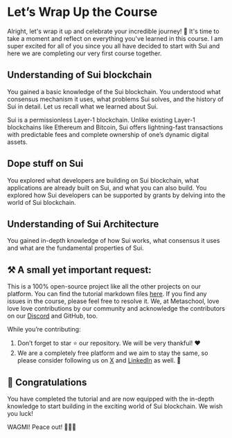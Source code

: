# Let’s Wrap Up the Course

Alright, let's wrap it up and celebrate your incredible journey! 🎉 It's time to take a moment and reflect on everything you've learned in this course. I am super excited for all of you since you all have decided to start with Sui and here we are completing our very first course together.

## Understanding of Sui blockchain

You gained a basic knowledge of the Sui blockchain. You understood what consensus mechanism it uses, what problems Sui solves, and the history of Sui in detail. Let us recall what we learned about Sui.

Sui is a permissionless Layer-1 blockchain. Unlike existing Layer-1 blockchains like Ethereum and Bitcoin, Sui offers lightning-fast transactions with predictable fees and complete ownership of one’s dynamic digital assets.

## Dope stuff on Sui

You explored what developers are building on Sui blockchain, what applications are already built on Sui, and what you can also build. You explored how Sui developers can be supported by grants by delving into the world of Sui blockchain.

## Understanding of Sui Architecture

You gained in-depth knowledge of how Sui works, what consensus it uses and what are the fundamental properties of Sui.


## ⚒️ A small yet important request:

This is a 100% open-source project like all the other projects on our platform. You can find the tutorial markdown files [here](https://github.com/0xmetaschool/Learning-Projects/tree/main/Learn%20Everything%20About%20Sui%2C%20its%20Concepts%20and%20Protocols). If you find any issues in the course, please feel free to resolve it. We, at Metaschool, love love love contributions by our community and acknowledge the contributors on our [Discord](https://discord.com/invite/vbVMUwXWgc) and GitHub, too.

While you’re contributing:

1. Don’t forget to star ⭐️ our repository. We will be very thankful! ❤️
2. We are a completely free platform and we aim to stay the same, so please consider following us on [X](https://bit.ly/everything-about-sui-course-twitter) and [LinkedIn](https://bit.ly/everything-about-sui-course-linkedin) as well. 🫶


## 🎊 Congratulations

You have completed the tutorial and are now equipped with the in-depth knowledge to start building in the exciting world of Sui blockchain. We wish you luck!

WAGMI! Peace out! ✌🏻🔮
